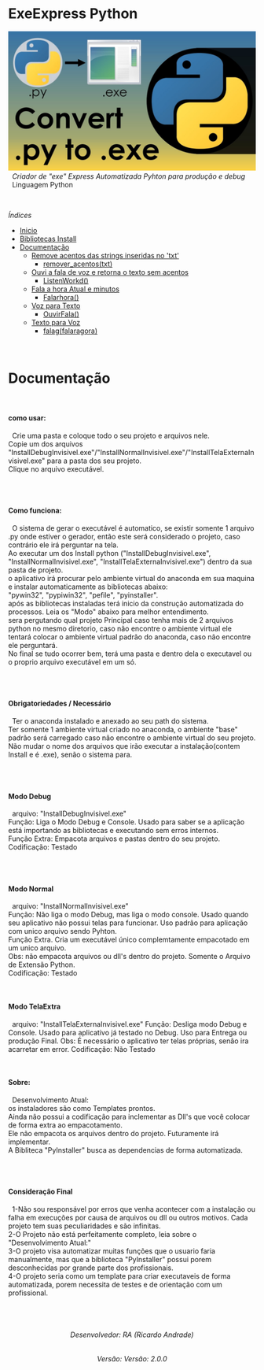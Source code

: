 # ExeExpress Python
![](https://raw.githubusercontent.com/geniodev/ExeExpress/main/pythonToExe.jpg)</br>
&nbsp;
*Criador de "exe" Express Automatizada Pyhton para produção e debug*</br>
&nbsp;
Linguagem Python</br>




&nbsp;
&nbsp;

*Índices*
&nbsp;
- <a href="https://github.com/geniodev/VozTexto#voztexto" target="_self">Inicio</a>
- <a href='https://github.com/geniodev/VozTexto#bibliotecas-instalar' target='_self'>Bibliotecas Install</a>
- <a href='https://github.com/geniodev/VozTexto#documenta%C3%A7%C3%A3o---f%C3%B3rmulas' target='_self'>Documentação</a>
  - <a href='https://github.com/geniodev/VozTexto#remove-acentos-das-strings-inseridas-no-txt' target='_self'>Remove acentos das strings inseridas no 'txt'</a>
    - <a href='https://github.com/geniodev/VozTexto#remove-acentos-das-strings-inseridas-no-txt' target='_self'>remover_acentos(txt)</a>
  - <a href='https://github.com/geniodev/VozTexto#ouvi-a-fala-de-voz-e-retorna-o-texto-sem-acentos' target='_self'>Ouvi a fala de voz e retorna o texto sem acentos</a>
    - <a href='https://github.com/geniodev/VozTexto#ouvi-a-fala-de-voz-e-retorna-o-texto-sem-acentos' target='_self'>ListenWorkd()</a>
  - <a href='https://github.com/geniodev/VozTexto#fala-a-hora-atual-e-minutos' target='_self'>Fala a hora Atual e minutos</a>
    - <a href='https://github.com/geniodev/VozTexto#fala-a-hora-atual-e-minutos' target='_self'>Falarhora()</a>
  - <a href='https://github.com/geniodev/VozTexto#voz-para-texto' target='_self'>Voz para Texto</a>
    - <a href='https://github.com/geniodev/VozTexto#voz-para-texto' target='_self'>OuvirFala()</a>
  - <a href='https://github.com/geniodev/VozTexto#texto-para-voz' target='_self'>Texto para Voz</a>
    - <a href='https://github.com/geniodev/VozTexto#texto-para-voz' target='_self'>falag(falaragora)</a>





&nbsp;
# Documentação</br>


&nbsp;
#### como usar:</br>
&nbsp;
Crie uma pasta e coloque todo o seu projeto e arquivos nele.</br>
Copie um dos arquivos "InstallDebugInvisivel.exe"/"InstallNormalInvisivel.exe"/"InstallTelaExternaInvisivel.exe" para a pasta dos seu projeto.</br>
Clique no arquivo executável.</br>
&nbsp;
&nbsp;

&nbsp;
#### Como funciona:</br>
&nbsp;
O sistema de gerar o executável é automatico, se existir somente 1 arquivo .py onde estiver o gerador, então este será considerado o projeto, caso contrário ele irá perguntar na tela.</br>
Ao executar um dos Install python ("InstallDebugInvisivel.exe", "InstallNormalInvisivel.exe", "InstallTelaExternaInvisivel.exe") dentro da sua pasta de projeto.</br>
o aplicativo irá procurar pelo ambiente virtual do anaconda em sua maquina e instalar automaticamente as bibliotecas abaixo:</br>
  "pywin32", "pypiwin32", "pefile", "pyinstaller".</br>
após as bibliotecas instaladas terá inicio da construção automatizada do processos. Leia os "Modo" abaixo para melhor entendimento.</br>
sera pergutando qual projeto Principal caso tenha mais de 2 arquivos python no mesmo diretorio, caso não encontre o ambiente virtual ele tentará colocar o ambiente virtual padrão do anaconda, caso não encontre ele perguntará.</br>
No final se tudo ocorrer bem, terá uma pasta e dentro dela o executavel ou o proprio arquivo executável em um só.</br>
&nbsp;
&nbsp;



&nbsp;
#### Obrigatoriedades / Necessário</br>
&nbsp;
Ter o anaconda instalado e anexado ao seu path do sistema.</br>
Ter somente 1 ambiente virtual criado no anaconda, o ambiente "base" padrão será carregado caso não encontre o ambiente virtual do seu projeto.</br>
Não mudar o nome dos arquivos que irão executar a instalação(contem Install e é .exe), senão o sistema para.</br>
&nbsp;
&nbsp;




&nbsp;
#### Modo Debug</br>
&nbsp;
arquivo: "InstallDebugInvisivel.exe"</br>
Função: Liga o Modo Debug e Console. Usado para saber se a aplicação está importando as bibliotecas e executando sem erros internos.</br>
Função Extra: Empacota arquivos e pastas dentro do seu projeto.</br>
Codificação: Testado</br>
&nbsp;
&nbsp;



&nbsp;
#### Modo Normal</br>
&nbsp;
arquivo: "InstallNormalInvisivel.exe"</br>
Função: Não liga o modo Debug, mas liga o modo console. Usado quando seu aplicativo não possui telas para funcionar. Uso padrão para aplicação com unico arquivo sendo Pyhton.</br>
Função Extra. Cria um executável único complemtamente empacotado em um unico arquivo.</br>
Obs: não empacota arquivos ou dll's dentro do projeto. Somente o Arquivo de Extensão Python.</br>
Codificação: Testado
&nbsp;
&nbsp;




&nbsp;
#### Modo TelaExtra</br>
&nbsp;
arquivo: "InstallTelaExternaInvisivel.exe"
Função: Desliga modo Debug e Console. Usado para aplicativo já testado no Debug. Uso para Entrega ou produção Final.
Obs: É necessário o aplicativo ter telas próprias, senão ira acarretar em error.
Codificação: Não Testado
&nbsp;
&nbsp;




&nbsp;
#### Sobre:</br>
&nbsp;
Desenvolvimento Atual:</br>
os instaladores são como Templates prontos.</br>
Ainda não possui a codificação para inclementar as Dll's que você colocar de forma extra ao empacotamento.</br>
Ele não empacota os arquivos dentro do projeto. Futuramente irá implementar.</br>
A Bibliteca "PyInstaller" busca as dependencias de forma automatizada.</br>
&nbsp;
&nbsp;






&nbsp;
#### Consideração Final</br>
&nbsp;
1-Não sou responsável por erros que venha acontecer com a instalação ou falha em execuções por causa de arquivos ou dll ou outros motivos. Cada projeto tem suas peculiaridades e são infinitas.</br>
2-O Projeto não está perfeitamente completo, leia sobre o "Desenvolvimento Atual:"</br>
3-O projeto visa automatizar muitas funções que o usuario faria manualmente, mas que a biblioteca "PyInstaller" possui porem desconhecidas por grande parte dos profissionais.</br>
4-O projeto seria como um template para criar executaveis de forma automatizada, porem necessita de testes e de orientação com um profissional.</br>
&nbsp;
&nbsp;




&nbsp;
<h6 align="center">Desenvolvedor: RA (Ricardo Andrade)</h6>
<h6 align="center">Versão: Versão: 2.0.0</h6>
